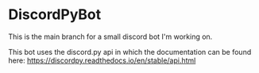 # DiscordPyBot
This is the main branch for a small discord bot I'm working on.

This bot uses the discord.py api in which the documentation can be found here:
    https://discordpy.readthedocs.io/en/stable/api.html

